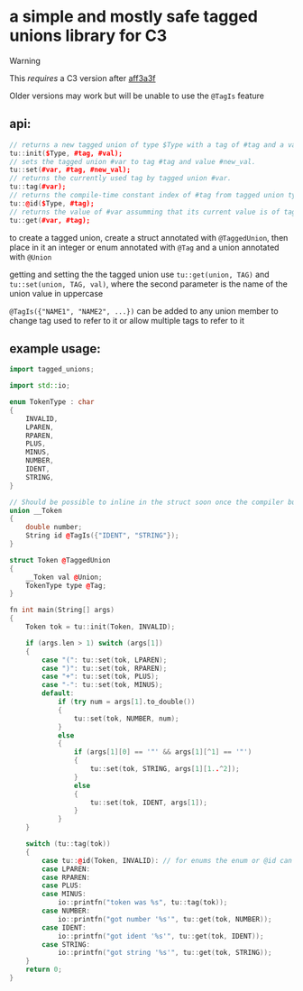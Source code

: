 # a simple and mostly safe tagged unions library for C3

> [!WARNING]
> This *requires* a C3 version after [aff3a3f](https://github.com/c3lang/c3c/commit/aff3a3f7464b3297930e6e61ce9ff40fe91751c3)
>
> Older versions may work but will be unable to use the `@TagIs` feature

## api:
```cpp
// returns a new tagged union of type $Type with a tag of #tag and a value of #val. #tag must be the name of the union member converted to uppercase or a name specified by `@TagIs`.
tu::init($Type, #tag, #val);
// sets the tagged union #var to tag #tag and value #new_val.
tu::set(#var, #tag, #new_val);
// returns the currently used tag by tagged union #var.
tu::tag(#var);
// returns the compile-time constant index of #tag from tagged union type $Type. this is meant to be compared to tu::tag(#var) in a switch or if statement. not needed for tagged unions with enum tags
tu::@id($Type, #tag);
// returns the value of #var assumming that its current value is of tag #tag, will panic in safe mode if this is not true
tu::get(#var, #tag);
```

to create a tagged union, create a struct annotated with `@TaggedUnion`, then place in it an integer or enum annotated with `@Tag` and a union annotated with `@Union`

getting and setting the the tagged union use `tu::get(union, TAG)` and `tu::set(union, TAG, val)`, where the second parameter is the name of the union value in uppercase

`@TagIs({"NAME1", "NAME2", ...})` can be added to any union member to change tag used to refer to it or allow multiple tags to refer to it

## example usage:
```cpp
import tagged_unions;

import std::io;

enum TokenType : char
{
	INVALID,
	LPAREN,
	RPAREN,
	PLUS,
	MINUS,
	NUMBER,
	IDENT,
	STRING,
}

// Should be possible to inline in the struct soon once the compiler bug is fixed
union __Token
{
	double number;
	String id @TagIs({"IDENT", "STRING"});
}

struct Token @TaggedUnion
{
	__Token val @Union;
	TokenType type @Tag;
}

fn int main(String[] args)
{
	Token tok = tu::init(Token, INVALID);

	if (args.len > 1) switch (args[1])
	{
		case "(": tu::set(tok, LPAREN);
		case ")": tu::set(tok, RPAREN);
		case "+": tu::set(tok, PLUS);
		case "-": tu::set(tok, MINUS);
		default:
			if (try num = args[1].to_double())
			{
				tu::set(tok, NUMBER, num);
			}
			else
			{
				if (args[1][0] == '"' && args[1][^1] == '"')
				{
					tu::set(tok, STRING, args[1][1..^2]);
				}
				else
				{
					tu::set(tok, IDENT, args[1]);
				}
			}
	}

	switch (tu::tag(tok))
	{
		case tu::@id(Token, INVALID): // for enums the enum or @id can be used, for integer types @id *must* be used
		case LPAREN:
		case RPAREN:
		case PLUS:
		case MINUS:
			io::printfn("token was %s", tu::tag(tok));
		case NUMBER:
			io::printfn("got number '%s'", tu::get(tok, NUMBER));
		case IDENT:
			io::printfn("got ident '%s'", tu::get(tok, IDENT));
		case STRING:
			io::printfn("got string '%s'", tu::get(tok, STRING));
	}
	return 0;
}
```
